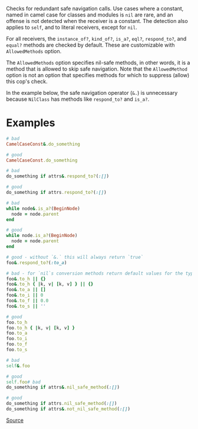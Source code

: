 
Checks for redundant safe navigation calls.
Use cases where a constant, named in camel case for classes and modules is `nil` are rare,
and an offense is not detected when the receiver is a constant. The detection also applies
to `self`, and to literal receivers, except for `nil`.

For all receivers, the `instance_of?`, `kind_of?`, `is_a?`, `eql?`, `respond_to?`,
and `equal?` methods are checked by default.
These are customizable with `AllowedMethods` option.

The `AllowedMethods` option specifies nil-safe methods,
in other words, it is a method that is allowed to skip safe navigation.
Note that the `AllowedMethod` option is not an option that specifies methods
for which to suppress (allow) this cop's check.

In the example below, the safe navigation operator (`&.`) is unnecessary
because `NilClass` has methods like `respond_to?` and `is_a?`.

# Examples

```ruby
# bad
CamelCaseConst&.do_something

# good
CamelCaseConst.do_something

# bad
do_something if attrs&.respond_to?(:[])

# good
do_something if attrs.respond_to?(:[])

# bad
while node&.is_a?(BeginNode)
  node = node.parent
end

# good
while node.is_a?(BeginNode)
  node = node.parent
end

# good - without `&.` this will always return `true`
foo&.respond_to?(:to_a)

# bad - for `nil`s conversion methods return default values for the type
foo&.to_h || {}
foo&.to_h { |k, v| [k, v] } || {}
foo&.to_a || []
foo&.to_i || 0
foo&.to_f || 0.0
foo&.to_s || ''

# good
foo.to_h
foo.to_h { |k, v| [k, v] }
foo.to_a
foo.to_i
foo.to_f
foo.to_s

# bad
self&.foo

# good
self.foo# bad
do_something if attrs&.nil_safe_method(:[])

# good
do_something if attrs.nil_safe_method(:[])
do_something if attrs&.not_nil_safe_method(:[])
```

[Source](http://www.rubydoc.info/gems/rubocop/RuboCop/Cop/Lint/RedundantSafeNavigation)